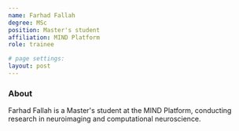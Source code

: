 ```yaml
---
name: Farhad Fallah
degree: MSc
position: Master's student
affiliation: MIND Platform
role: trainee

# page settings:
layout: post
---
```


### About

Farhad Fallah is a Master's student at the MIND Platform, conducting research in neuroimaging and computational neuroscience.